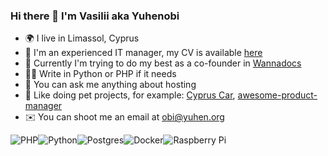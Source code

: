 ### Hi there 👋 I'm Vasilii aka Yuhenobi
- 🌍 I live in Limassol, Cyprus
- 🏢 I'm an experienced IT manager, my CV is available [here](https://github.com/yuhenobi/yuhenibi/CV.md)
- 🏢 Currently I'm trying to do my best as a co-founder in [Wannadocs](https://wannadocs.com/?from=yuhenobi_github)
- 👨‍💻 Write in Python or PHP if it needs
- 💬 You can ask me anything about hosting
- 🐶 Like doing pet projects, for example: [Cyprus Car](https://cypruscar.org/?from=yuhenobi_github), [awesome-product-manager](https://github.com/yuhenobi/awesome-product-manager)
- ✉️ You can shoot me an email at [obi@yuhen.org](mailto:obi@yuhen.org)

<img alt="PHP" src="https://img.shields.io/badge/php-%236DB33F.svg?&style=for-the-badge&logo=php&logoColor=white"/><img alt="Python" src="https://img.shields.io/badge/python-%2314354C.svg?&style=for-the-badge&logo=python&logoColor=white"/><img alt="Postgres" src ="https://img.shields.io/badge/postgres-%23316192.svg?&style=for-the-badge&logo=postgresql&logoColor=white"/><img alt="Docker" src="https://img.shields.io/badge/docker-%230db7ed.svg?&style=for-the-badge&logo=docker&logoColor=white"/><img alt="Raspberry Pi" src="https://img.shields.io/badge/-RaspberryPi-C51A4A?style=for-the-badge&logo=Raspberry-Pi"/>
